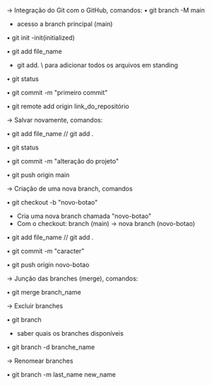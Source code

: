 -> Integração do Git com o GitHub, comandos:
 • git branch -M main
 - acesso a branch principal (main)

 • git init
 -init(initialized) 

 • git add file_name 
 - git add.  \\ para adicionar todos os arquivos em standing

 • git status

 • git commit -m "primeiro commit"  

 • git remote add origin link_do_repositório

-> Salvar novamente, comandos:

 • git add file_name // git add .

 • git status

 • git commit -m "alteração do projeto"

 • git push origin main

-> Criação de uma nova branch, comandos

 • git checkout -b "novo-botao"
 - Cria uma nova branch chamada "novo-botao"
 - Com o checkout: branch (main) -> nova branch (novo-botao)

 • git add file_name // git add .

 • git commit -m "caracter"

 • git push origin novo-botao

-> Junção das branches (merge), comandos:
 
 • git merge branch_name

-> Excluir branches
 
 • git branch
 - saber quais os branches disponíveis

 • git branch -d branche_name

-> Renomear branches

• git branch -m last_name new_name